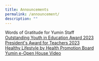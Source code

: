 ```yaml
---
title: Announcements
permalink: /announcement/
description: ""
---
```



Words of Gratitude for Yumin Staff<br>
[Outstanding Youth in Education Award 2023](/Outstanding-youth-education-award)<br>
[President's Award for Teachers 2023](/presidents-award-for-teachers)<br>
[Healthy Lifestyle by Health Promotion Board](/health-promotion-board)<br>
[Yumin e-Open House Video](https://www.youtube.com/watch?v=RWlPX4ma044)